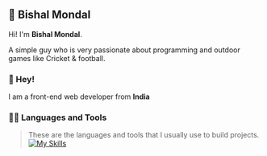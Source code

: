 ## :boy: Bishal Mondal

Hi! I'm **Bishal Mondal**. 

A simple guy who is very passionate about programming and outdoor games like Cricket & football.



### 👋 Hey!
I am a front-end web developer from **India**

### 👨‍💻 Languages and Tools

> These are the languages and tools that I usually use to build projects.
[![My Skills](https://skillicons.dev/icons?i=js,ts,html,css,sass,tailwind,react,nextjs,redux,remix,express,nodejs,electron,java,go,flutter,graphql,prisma,mongodb,firebase,mysql,postgres,linux,vscode,idea,figma,bash,vim&perline=10)](https://www.dni9.tech)



